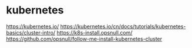 ﻿# kubernetes


https://kubernetes.io/
https://kubernetes.io/cn/docs/tutorials/kubernetes-basics/cluster-intro/
https://k8s-install.opsnull.com/
https://github.com/opsnull/follow-me-install-kubernetes-cluster
